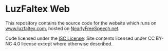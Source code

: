 # LuzFaltex Web
This repository contains the source code for the website which runs on www.luzfaltex.com, hosted on [NearlyFreeSpeech.net](https://www.nearlyfreespeech.net).

Code licensed under the [ISC License](./license). Site contents licensed under CC BY-NC 4.0 license except where otherwise described.